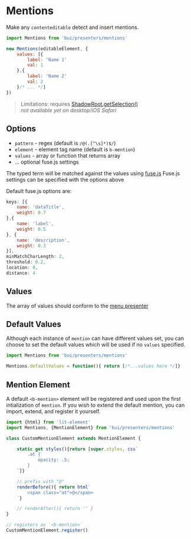 Mentions
=============

Make any `contenteditable` detect and insert mentions.

```js
import Mentions from 'bui/presenters/mentions'

new Mentions(editableElement, {
    values: [{
        label: 'Name 1'
        val: 1
    },{
        label: 'Name 2'
        val: 2
    }/* ... */]
})
```

>Limitations: requires [ShadowRoot.getSelection()](https://developer.mozilla.org/en-US/docs/Web/API/DocumentOrShadowRoot/getSelection)  
> *not available yet on desktop/iOS Safari*

## Options
- `pattern` - regex (default is `/@(.[^\s]*)$/`)
- `element` - element tag name (default is `b-mention`)
- `values` - array or function that returns array
- ... optional fuse.js settings

The typed term will be matched against the values using [fuse.js](https://fusejs.io/)
Fuse.js settings can be specified with the options above

Default fuse.js options are:
```js
keys: [{
    name: 'dataTitle',
    weight: 0.7
},{
    name: 'label',
    weight: 0.5
}, {
    name: 'description',
    weight: 0.3
}],
minMatchCharLength: 2,
threshold: 0.2,
location: 0,
distance: 4
```

## Values
The array of values should conform to the [menu presenter](../menu/README.md)

## Default Values
Although each instance of `mention` can have different values set, you can choose to set the default values which will be used if no `values` specified.

```js
import Mentions from 'bui/presenters/mentions'

Mentions.defaultValues = function(){ return [/*...values here */]}
```


## Mention Element
A default `<b-mention>` element will be registered and used upon the first intialization of `mention`. 
If you wish to extend the default mention, you can import, extend, and register it yourself.

```js
import {html} from 'lit-element'
import Mentions, {MentionElement} from 'bui/presenters/mentions'

class CustomMentionElement extends MentionElement {

    static get styles(){return [super.styles, css`
        .at {
            opacity: .5;
        }
    `]}

    // prefix with "@"
    renderBefore(){ return html`
        <span class="at">@</span>
    `}

    // renderAfter(){ return '' }
}

// registers as `<b-mention>`
CustomMentionElement.register()
```